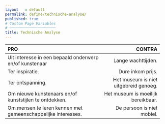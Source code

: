 ```yaml
---
layout   : default
permalink: define/technische-analyse/
published: true
# Custom Page Variables
# ─────────────────────
title: Technische Analyse
---
```


PRO | CONTRA
:---------- | ----------:
Uit interesse in een bepaald onderwerp en/of kunstenaar     |   Lange wachttijden.
Ter inspiratie.                                             |   Dure inkom prijs.
Ter ontspanning.                                            |   Het museum is niet uitgebreid genoeg.
Om nieuwe kunstenaars en/of kunststijlen te ontdekken.      |   Het museum is moeilijk bereikbaar.
Om mensen te leren kennen met gemeenschappelijke interesses.|   De persoon is niet mobiel.
